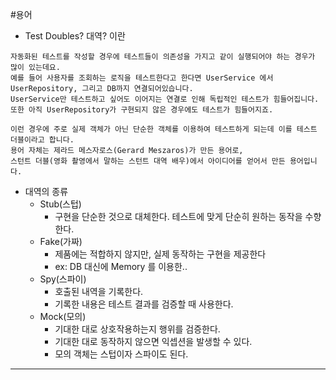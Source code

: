 #용어

- Test Doubles? 대역? 이란
```text
자동화된 테스트를 작성할 경우에 테스트들이 의존성을 가지고 같이 실행되어야 하는 경우가 많이 있는데요.
예를 들어 사용자를 조회하는 로직을 테스트한다고 한다면 UserService 에서 UserRepository, 그리고 DB까지 연결되어있습니다.
UserService만 테스트하고 싶어도 이어지는 연결로 인해 독립적인 테스트가 힘들어집니다.
또한 아직 UserRepository가 구현되지 않은 경우에도 테스트가 힘들어지죠.

이런 경우에 주로 실제 객체가 아닌 단순한 객체를 이용하여 테스트하게 되는데 이를 테스트 더블이라고 합니다.
용어 자체는 제라드 메스자로스(Gerard Meszaros)가 만든 용어로, 
스턴트 더블(영화 촬영에서 말하는 스턴트 대역 배우)에서 아이디어를 얻어서 만든 용어입니다. 
```

- 대역의 종류
  - Stub(스텁)
    - 구현을 단순한 것으로 대체한다. 테스트에 맞게 단순히 원하는 동작을 수향한다.
  - Fake(가짜)
    - 제품에는 적합하지 않지만, 실제 동작하는 구현을 제공한다
    - ex: DB 대신에 Memory 를 이용한..
  - Spy(스파이)
    - 호출된 내역을 기록한다.
    - 기록한 내용은 테스트 결과를 검증할 때 사용한다.
  - Mock(모의)
    - 기대한 대로 상호작용하는지 행위를 검증한다.
    - 기대한 대로 동작하지 않으면 익셉션을 발생할 수 있다.
    - 모의 객체는 스텁이자 스파이도 된다.

---


